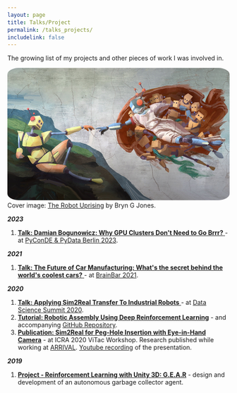 ```yaml
---
layout: page
title: Talks/Project
permalink: /talks_projects/
includelink: false
---
```

The growing list of my projects and other pieces of work I was involved in.
<div class="imgcap">
<img src="/assets/e1aa5101d18cc5ed9e9b22670c7794b9_original.jpg" height="300" style="border-radius:5%">
<div class="thecap">Cover image: <a href="https://www.kickstarter.com/projects/bryngjones/the-robot-uprising">The Robot Uprising</a> by Bryn G Jones.</div>
</div>

<em>__2023__</em>

1. [__Talk: Damian Bogunowicz: Why GPU Clusters Don't Need to Go Brrr?__ ](https://www.youtube.com/watch?v=YtsW-VPqEnA)- at [PyConDE & PyData Berlin 2023](https://2023.pycon.de).
   
<em>__2021__</em>

1. [__Talk: The Future of Car Manufacturing: What's the secret behind the world's coolest cars?__ ](https://www.youtube.com/watch?v=ufQ6gIvkNvQ)- at [BrainBar 2021](https://brainbar.com).

<em>__2020__</em>

1. [__Talk: Applying Sim2Real Transfer To Industrial Robots__ ](https://www.youtube.com/watch?v=1BG5pC8WbTE)- at [Data Science Summit 2020](https://dssconf.pl).
2. [__Tutorial: Robotic Assembly Using Deep Reinforcement Learning__](https://link.medium.com/gwm2y0JdPab) - and accompanying [GitHub Repository](https://github.com/arrival-ltd/catalyst-rl-tutorial). 
3. [__Publication: Sim2Real for Peg-Hole Insertion with Eye-in-Hand Camera__](http://wordpress.csc.liv.ac.uk/smartlab/wp-content/uploads/sites/5/2020/05/ICRA2020ViTac_paper_2.pdf) - at ICRA 2020 ViTac Workshop. Research published while working at [ARRIVAL](https://arrival.com/). [Youtube recording](https://www.youtube.com/watch?v=qOtFIL3aHDg) of the presentation.

<em>__2019__</em>

1. [__Project - Reinforcement Learning with Unity 3D: G.E.A.R__](https://dtransposed.github.io/blog/GEAR) - design and development of an autonomous garbage collector agent.
